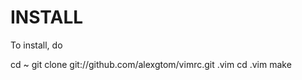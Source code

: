INSTALL
=======
To install, do 

  cd ~
  git clone git://github.com/alexgtom/vimrc.git .vim
  cd .vim
  make

